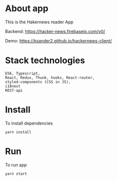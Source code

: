 # About app

This is the Hakernews reader App

Backend: https://hacker-news.firebaseio.com/v0/

Demo: https://ksander2.github.io/hackernews-client/

# Stack technologies

    ES6, Typescript,
    React, Redux, Thunk, hooks, React-router,
    styled-components (CSS in JS),
    i18next
    REST-api

# Install

To install dependencies

```shell
yarn install
```

# Run

To run app

```shell
yarn start
```